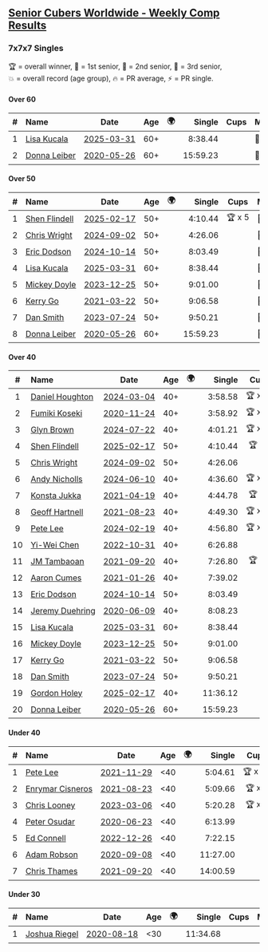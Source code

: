 <style>table {white-space: nowrap;}</style>
<link rel="stylesheet" type="text/css" href="/scw-comp/css/flags.css" />

## [Senior Cubers Worldwide - Weekly Comp Results](/scw-comp/results/)
### 7x7x7 Singles

<span style="white-space: nowrap;">🏆 = overall winner</span>, <span style="white-space: nowrap;">🥇 = 1st senior</span>, <span style="white-space: nowrap;">🥈 = 2nd senior</span>, <span style="white-space: nowrap;">🥉 = 3rd senior</span>, <span style="white-space: nowrap;">💥 = overall record (age group)</span>, <span style="white-space: nowrap;">🔥 = PR average</span>, <span style="white-space: nowrap;">⚡ = PR single</span>.

#### Over 60

| # | Name | Date | Age | 🌍 | Single | Cups | Medals | Achievements | Video |
| :--: | :-- | :--: | :--: | :--: | --: | :--: | :-- | :-- | :-- |
| 1 | [Lisa Kucala](../../persons/lisa_kucala/777.md) | [2025-03-31](../../results/2025-03-31/777.md) | 60+ | <i class="flag flag-US" /> | 8:38.44 |  | 🥉 x 4 | 💥 x 3, ⚡ x 4 | [Desktop](https://www.facebook.com/events/1215716510554915/permalink/1229863685806864) / [Mobile](https://m.facebook.com/events/1215716510554915?view=permalink&id=1229863685806864) |
| 2 | [Donna Leiber](../../persons/donna_leiber/777.md) | [2020-05-26](../../results/2020-05-26/777.md) | 60+ | <i class="flag flag-US" /> | 15:59.23 |  | 🥉 x 1 | 💥 x 2, ⚡ x 2 | [Desktop](https://www.facebook.com/events/637852836799991/permalink/640055109913097) / [Mobile](https://m.facebook.com/events/637852836799991?view=permalink&id=640055109913097) |

#### Over 50

| # | Name | Date | Age | 🌍 | Single | Cups | Medals | Achievements | Video |
| :--: | :-- | :--: | :--: | :--: | --: | :--: | :-- | :-- | :-- |
| 1 | [Shen Flindell](../../persons/shen_flindell/777.md) | [2025-02-17](../../results/2025-02-17/777.md) | 50+ | <i class="flag flag-AU" /> | 4:10.44 | 🏆 x 5 | 🥇 x 5, 🥈 x 10, 🥉 x 5 | 💥 x 5, 🔥 x 5, ⚡ x 4 | [Desktop](https://www.facebook.com/745394767/videos/638761358752938) / [Mobile](https://m.facebook.com/745394767/videos/638761358752938) |
| 2 | [Chris Wright](../../persons/chris_wright/777.md) | [2024-09-02](../../results/2024-09-02/777.md) | 50+ | <i class="flag flag-GB" /> | 4:26.06 |  | 🥈 x 5, 🥉 x 4 | 💥 x 7, 🔥 x 6, ⚡ x 6 | [Desktop](https://www.facebook.com/events/496466003310019/permalink/501115202845099) / [Mobile](https://m.facebook.com/events/496466003310019?view=permalink&id=501115202845099) |
| 3 | [Eric Dodson](../../persons/eric_dodson/777.md) | [2024-10-14](../../results/2024-10-14/777.md) | 50+ | <i class="flag flag-US" /> | 8:03.49 |  | 🥉 x 1 | ⚡ x 2 | [Desktop](https://www.facebook.com/events/1556569994978787/permalink/1566223467346773) / [Mobile](https://m.facebook.com/events/1556569994978787?view=permalink&id=1566223467346773) |
| 4 | [Lisa Kucala](../../persons/lisa_kucala/777.md) | [2025-03-31](../../results/2025-03-31/777.md) | 60+ | <i class="flag flag-US" /> | 8:38.44 |  | 🥉 x 4 | 💥 x 3, ⚡ x 4 | [Desktop](https://www.facebook.com/events/1215716510554915/permalink/1229863685806864) / [Mobile](https://m.facebook.com/events/1215716510554915?view=permalink&id=1229863685806864) |
| 5 | [Mickey Doyle](../../persons/mickey_doyle/777.md) | [2023-12-25](../../results/2023-12-25/777.md) | 50+ | <i class="flag flag-US" /> | 9:01.00 |  | 🥈 x 1 | ⚡ x 1 | [Desktop](https://www.facebook.com/events/349610014457902/permalink/356702383748665) / [Mobile](https://m.facebook.com/events/349610014457902?view=permalink&id=356702383748665) |
| 6 | [Kerry Go](../../persons/kerry_go/777.md) | [2021-03-22](../../results/2021-03-22/777.md) | 50+ | <i class="flag flag-US" /> | 9:06.58 |  | 🥈 x 1 | ⚡ x 1 | [Desktop](https://www.facebook.com/events/2537500386546221/permalink/2547152825580977) / [Mobile](https://m.facebook.com/events/2537500386546221?view=permalink&id=2547152825580977) |
| 7 | [Dan Smith](../../persons/dan_smith/777.md) | [2023-07-24](../../results/2023-07-24/777.md) | 50+ | <i class="flag flag-US" /> | 9:50.21 |  | 🥈 x 1 | ⚡ x 1 | [Desktop](https://www.facebook.com/events/3448294872104342/permalink/3453961424871020) / [Mobile](https://m.facebook.com/events/3448294872104342?view=permalink&id=3453961424871020) |
| 8 | [Donna Leiber](../../persons/donna_leiber/777.md) | [2020-05-26](../../results/2020-05-26/777.md) | 60+ | <i class="flag flag-US" /> | 15:59.23 |  | 🥉 x 1 | 💥 x 2, ⚡ x 2 | [Desktop](https://www.facebook.com/events/637852836799991/permalink/640055109913097) / [Mobile](https://m.facebook.com/events/637852836799991?view=permalink&id=640055109913097) |

#### Over 40

| # | Name | Date | Age | 🌍 | Single | Cups | Medals | Achievements | Video |
| :--: | :-- | :--: | :--: | :--: | --: | :--: | :-- | :-- | :-- |
| 1 | [Daniel Houghton](../../persons/daniel_houghton/777.md) | [2024-03-04](../../results/2024-03-04/777.md) | 40+ | <i class="flag flag-CH" /> | 3:58.58 | 🏆 x 44 | 🥇 x 46, 🥈 x 11, 🥉 x 5 | 💥 x 1, 🔥 x 14, ⚡ x 10 | [Desktop](https://www.facebook.com/events/3564311457163699/permalink/3569233230004855) / [Mobile](https://m.facebook.com/events/3564311457163699?view=permalink&id=3569233230004855) |
| 2 | [Fumiki Koseki](../../persons/fumiki_koseki/777.md) | [2020-11-24](../../results/2020-11-24/777.md) | 40+ | <i class="flag flag-JP" /> | 3:58.92 | 🏆 x 25 | 🥇 x 25 | 💥 x 6, 🔥 x 3, ⚡ x 5 | [Desktop](https://www.facebook.com/events/383885642947563/permalink/388331989169595) / [Mobile](https://m.facebook.com/events/383885642947563?view=permalink&id=388331989169595) |
| 3 | [Glyn Brown](../../persons/glyn_brown/777.md) | [2024-07-22](../../results/2024-07-22/777.md) | 40+ | <i class="flag flag-GB" /> | 4:01.21 | 🏆 x 12 | 🥇 x 14, 🥈 x 16, 🥉 x 4 | 💥 x 2, 🔥 x 14, ⚡ x 9 | [Desktop](https://www.facebook.com/events/785148847162745/permalink/791127169898246) / [Mobile](https://m.facebook.com/events/785148847162745?view=permalink&id=791127169898246) |
| 4 | [Shen Flindell](../../persons/shen_flindell/777.md) | [2025-02-17](../../results/2025-02-17/777.md) | 50+ | <i class="flag flag-AU" /> | 4:10.44 | 🏆 x 5 | 🥇 x 5, 🥈 x 10, 🥉 x 5 | 💥 x 5, 🔥 x 5, ⚡ x 4 | [Desktop](https://www.facebook.com/745394767/videos/638761358752938) / [Mobile](https://m.facebook.com/745394767/videos/638761358752938) |
| 5 | [Chris Wright](../../persons/chris_wright/777.md) | [2024-09-02](../../results/2024-09-02/777.md) | 50+ | <i class="flag flag-GB" /> | 4:26.06 |  | 🥈 x 5, 🥉 x 4 | 💥 x 7, 🔥 x 6, ⚡ x 6 | [Desktop](https://www.facebook.com/events/496466003310019/permalink/501115202845099) / [Mobile](https://m.facebook.com/events/496466003310019?view=permalink&id=501115202845099) |
| 6 | [Andy Nicholls](../../persons/andy_nicholls/777.md) | [2024-06-10](../../results/2024-06-10/777.md) | 40+ | <i class="flag flag-GB" /> | 4:36.60 | 🏆 x 12 | 🥇 x 12, 🥈 x 1, 🥉 x 1 | 💥 x 1, 🔥 x 2, ⚡ x 2 | [Desktop](https://www.facebook.com/events/804039971828225/permalink/804472681784954) / [Mobile](https://m.facebook.com/events/804039971828225?view=permalink&id=804472681784954) |
| 7 | [Konsta Jukka](../../persons/konsta_jukka/777.md) | [2021-04-19](../../results/2021-04-19/777.md) | 40+ | <i class="flag flag-FI" /> | 4:44.78 | 🏆 x 3 | 🥇 x 3, 🥈 x 6, 🥉 x 1 | 🔥 x 4, ⚡ x 5 | [Desktop](https://www.facebook.com/events/1009195762821458/permalink/1017253955348972) / [Mobile](https://m.facebook.com/events/1009195762821458?view=permalink&id=1017253955348972) |
| 8 | [Geoff Hartnell](../../persons/geoff_hartnell/777.md) | [2021-08-23](../../results/2021-08-23/777.md) | 40+ | <i class="flag flag-GB" /> | 4:49.30 | 🏆 x 18 | 🥇 x 20, 🥈 x 28 | 🔥 x 8, ⚡ x 7 | [Desktop](https://www.facebook.com/events/1108693076205590/permalink/1116407045434193) / [Mobile](https://m.facebook.com/events/1108693076205590?view=permalink&id=1116407045434193) |
| 9 | [Pete Lee](../../persons/pete_lee/777.md) | [2024-02-19](../../results/2024-02-19/777.md) | 40+ | <i class="flag flag-GB" /> | 4:56.80 | 🏆 x 15 | 🥈 x 1, 🥉 x 3 | 🔥 x 13, ⚡ x 21 | [Desktop](https://www.facebook.com/events/937364477878870/permalink/944352010513450) / [Mobile](https://m.facebook.com/events/937364477878870?view=permalink&id=944352010513450) |
| 10 | [Yi-Wei Chen](../../persons/yi_wei_chen/777.md) | [2022-10-31](../../results/2022-10-31/777.md) | 40+ | <i class="flag flag-TW" /> | 6:26.88 |  | 🥇 x 1, 🥈 x 1, 🥉 x 1 | 🔥 x 1, ⚡ x 3 | [Desktop](https://www.facebook.com/events/635474734791505/permalink/638569154482063) / [Mobile](https://m.facebook.com/events/635474734791505?view=permalink&id=638569154482063) |
| 11 | [JM Tambaoan](../../persons/jm_tambaoan/777.md) | [2021-09-20](../../results/2021-09-20/777.md) | 40+ | <i class="flag flag-PH" /> | 7:26.80 | 🏆 x 3 | 🥇 x 4, 🥈 x 11, 🥉 x 2 | 🔥 x 4, ⚡ x 6 | [Desktop](https://www.facebook.com/events/4223726381008841/permalink/4268163019898510) / [Mobile](https://m.facebook.com/events/4223726381008841?view=permalink&id=4268163019898510) |
| 12 | [Aaron Cumes](../../persons/aaron_cumes/777.md) | [2021-01-26](../../results/2021-01-26/777.md) | 40+ | <i class="flag flag-GB" /> | 7:39.02 |  | 🥇 x 1, 🥈 x 1, 🥉 x 6 | ⚡ x 5 | [Desktop](https://www.facebook.com/events/886756952081472/permalink/887711155319385) / [Mobile](https://m.facebook.com/events/886756952081472?view=permalink&id=887711155319385) |
| 13 | [Eric Dodson](../../persons/eric_dodson/777.md) | [2024-10-14](../../results/2024-10-14/777.md) | 50+ | <i class="flag flag-US" /> | 8:03.49 |  | 🥉 x 1 | ⚡ x 2 | [Desktop](https://www.facebook.com/events/1556569994978787/permalink/1566223467346773) / [Mobile](https://m.facebook.com/events/1556569994978787?view=permalink&id=1566223467346773) |
| 14 | [Jeremy Duehring](../../persons/jeremy_duehring/777.md) | [2020-06-09](../../results/2020-06-09/777.md) | 40+ | <i class="flag flag-US" /> | 8:08.23 |  | 🥉 x 1 | ⚡ x 2 | [Desktop](https://www.facebook.com/jeremy.duehring/videos/10160093213052846) / [Mobile](https://m.facebook.com/jeremy.duehring/videos/10160093213052846) |
| 15 | [Lisa Kucala](../../persons/lisa_kucala/777.md) | [2025-03-31](../../results/2025-03-31/777.md) | 60+ | <i class="flag flag-US" /> | 8:38.44 |  | 🥉 x 4 | 💥 x 3, ⚡ x 4 | [Desktop](https://www.facebook.com/events/1215716510554915/permalink/1229863685806864) / [Mobile](https://m.facebook.com/events/1215716510554915?view=permalink&id=1229863685806864) |
| 16 | [Mickey Doyle](../../persons/mickey_doyle/777.md) | [2023-12-25](../../results/2023-12-25/777.md) | 50+ | <i class="flag flag-US" /> | 9:01.00 |  | 🥈 x 1 | ⚡ x 1 | [Desktop](https://www.facebook.com/events/349610014457902/permalink/356702383748665) / [Mobile](https://m.facebook.com/events/349610014457902?view=permalink&id=356702383748665) |
| 17 | [Kerry Go](../../persons/kerry_go/777.md) | [2021-03-22](../../results/2021-03-22/777.md) | 50+ | <i class="flag flag-US" /> | 9:06.58 |  | 🥈 x 1 | ⚡ x 1 | [Desktop](https://www.facebook.com/events/2537500386546221/permalink/2547152825580977) / [Mobile](https://m.facebook.com/events/2537500386546221?view=permalink&id=2547152825580977) |
| 18 | [Dan Smith](../../persons/dan_smith/777.md) | [2023-07-24](../../results/2023-07-24/777.md) | 50+ | <i class="flag flag-US" /> | 9:50.21 |  | 🥈 x 1 | ⚡ x 1 | [Desktop](https://www.facebook.com/events/3448294872104342/permalink/3453961424871020) / [Mobile](https://m.facebook.com/events/3448294872104342?view=permalink&id=3453961424871020) |
| 19 | [Gordon Holey](../../persons/gordon_holey/777.md) | [2025-02-17](../../results/2025-02-17/777.md) | 40+ | <i class="flag flag-US" /> | 11:36.12 |  |  | ⚡ x 2 | [Desktop](https://www.facebook.com/766997877/videos/2320093395030333) / [Mobile](https://m.facebook.com/766997877/videos/2320093395030333) |
| 20 | [Donna Leiber](../../persons/donna_leiber/777.md) | [2020-05-26](../../results/2020-05-26/777.md) | 60+ | <i class="flag flag-US" /> | 15:59.23 |  | 🥉 x 1 | 💥 x 2, ⚡ x 2 | [Desktop](https://www.facebook.com/events/637852836799991/permalink/640055109913097) / [Mobile](https://m.facebook.com/events/637852836799991?view=permalink&id=640055109913097) |

#### Under 40

| # | Name | Date | Age | 🌍 | Single | Cups | Medals | Achievements | Video |
| :--: | :-- | :--: | :--: | :--: | --: | :--: | :-- | :-- | :-- |
| 1 | [Pete Lee](../../persons/pete_lee/777.md) | [2021-11-29](../../results/2021-11-29/777.md) | <40 | <i class="flag flag-GB" /> | 5:04.61 | 🏆 x 15 | 🥈 x 1, 🥉 x 3 | 🔥 x 13, ⚡ x 21 | [Desktop](https://www.facebook.com/events/293852429335502/permalink/297863382267740) / [Mobile](https://m.facebook.com/events/293852429335502?view=permalink&id=297863382267740) |
| 2 | [Enrymar Cisneros](../../persons/enrymar_cisneros/777.md) | [2021-08-23](../../results/2021-08-23/777.md) | <40 | <i class="flag flag-VE" /> | 5:09.66 | 🏆 x 2 |  | 🔥 x 7, ⚡ x 7 | [Desktop](https://www.facebook.com/events/1108693076205590/permalink/1117084018699829) / [Mobile](https://m.facebook.com/events/1108693076205590?view=permalink&id=1117084018699829) |
| 3 | [Chris Looney](../../persons/chris_looney/777.md) | [2023-03-06](../../results/2023-03-06/777.md) | <40 | <i class="flag flag-US" /> | 5:20.28 | 🏆 x 5 |  | 🔥 x 3, ⚡ x 5 | [Desktop](https://www.facebook.com/chris.looney/videos/557725799507124) / [Mobile](https://m.facebook.com/chris.looney/videos/557725799507124) |
| 4 | [Peter Osudar](../../persons/peter_osudar/777.md) | [2020-06-23](../../results/2020-06-23/777.md) | <40 | <i class="flag flag-CA" /> | 6:13.99 |  |  | 🔥 x 1, ⚡ x 1 | [Desktop](https://www.facebook.com/events/268636114456043/permalink/276983293621325) / [Mobile](https://m.facebook.com/events/268636114456043?view=permalink&id=276983293621325) |
| 5 | [Ed Connell](../../persons/ed_connell/777.md) | [2022-12-26](../../results/2022-12-26/777.md) | <40 | <i class="flag flag-IE" /> | 7:22.15 |  |  | ⚡ x 3 | [Desktop](https://www.facebook.com/events/699260168471197/permalink/708433147553899) / [Mobile](https://m.facebook.com/events/699260168471197?view=permalink&id=708433147553899) |
| 6 | [Adam Robson](../../persons/adam_robson/777.md) | [2020-09-08](../../results/2020-09-08/777.md) | <40 | <i class="flag flag-GB" /> | 11:27.00 |  |  | ⚡ x 1 | [Desktop](https://www.facebook.com/100005428097972/videos/1463469130510676) / [Mobile](https://m.facebook.com/100005428097972/videos/1463469130510676) |
| 7 | [Chris Thames](../../persons/chris_thames/777.md) | [2021-09-20](../../results/2021-09-20/777.md) | <40 | <i class="flag flag-US" /> | 14:00.59 |  |  | ⚡ x 1 | [Desktop](https://www.facebook.com/events/4223726381008841/permalink/4243309455717200) / [Mobile](https://m.facebook.com/events/4223726381008841?view=permalink&id=4243309455717200) |

#### Under 30

| # | Name | Date | Age | 🌍 | Single | Cups | Medals | Achievements | Video |
| :--: | :-- | :--: | :--: | :--: | --: | :--: | :-- | :-- | :-- |
| 1 | [Joshua Riegel](../../persons/joshua_riegel/777.md) | [2020-08-18](../../results/2020-08-18/777.md) | <30 | <i class="flag flag-US" /> | 11:34.68 |  |  | ⚡ x 1 | [Desktop](https://www.facebook.com/events/3231806576868309/permalink/3251357898246510) / [Mobile](https://m.facebook.com/events/3231806576868309?view=permalink&id=3251357898246510) |


<!-- Global site tag (gtag.js) - Google Analytics -->
<script async src="https://www.googletagmanager.com/gtag/js?id=UA-86348435-3"></script>
<script>window.dataLayer = window.dataLayer || []; function gtag() {dataLayer.push(arguments);} gtag('js', new Date()); gtag('config', 'UA-86348435-3');</script>
